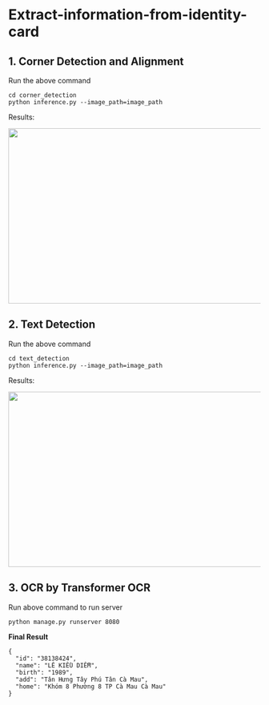 # Extract-information-from-identity-card

## 1. Corner Detection and Alignment
Run the above command
```
cd corner_detection
python inference.py --image_path=image_path
```
Results:
<p align="center">
  <img width="800" height="350" src="https://user-images.githubusercontent.com/48142689/92223664-fd60b780-eeca-11ea-8e7e-76f93f4ed888.png">
</p>

## 2. Text Detection
Run the above command
```
cd text_detection
python inference.py --image_path=image_path
```
Results:
<p align="center">
  <img width="800" height="350" src="https://user-images.githubusercontent.com/48142689/92224160-a0193600-eecb-11ea-9243-82d02d86812a.png">
</p>

## 3. OCR by Transformer OCR
Run above command to run server
```
python manage.py runserver 8080
```

**Final Result**
```
{
  "id": "38138424",
  "name": "LÊ KIỀU DIỄM",
  "birth": "1989",
  "add": "Tân Hưng Tây Phú Tân Cà Mau",
  "home": "Khóm 8 Phường 8 TP Cà Mau Cà Mau"
}
```
